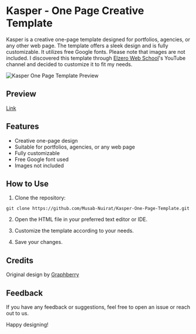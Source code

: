 # Kasper - One Page Creative Template

Kasper is a creative one-page template designed for portfolios, agencies, or any other web page. The template offers a sleek design and is fully customizable. It utilizes free Google fonts. Please note that images are not included. I discovered this template through [Elzero Web School](https://www.youtube.com/@ElzeroWebSchool)'s YouTube channel and decided to customize it to fit my needs.

![Kasper One Page Template Preview](/images/design-preview.png)

## Preview

[Link](https://musab-nuirat.github.io/Kasper-One-Page-Template/)

## Features

- Creative one-page design
- Suitable for portfolios, agencies, or any web page
- Fully customizable
- Free Google font used
- Images not included

## How to Use

1. Clone the repository:

```
git clone https://github.com/Musab-Nuirat/Kasper-One-Page-Template.git
```

2. Open the HTML file in your preferred text editor or IDE.

3. Customize the template according to your needs.

4. Save your changes.

## Credits

Original design by [Graphberry](https://www.graphberry.com/item/kasper-one-page-psd-template)

## Feedback

If you have any feedback or suggestions, feel free to open an issue or reach out to us.

Happy designing!
